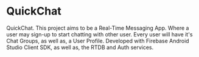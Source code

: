 # QuickChat
QuickChat. This project aims to be a Real-Time Messaging App. 
Where a user may sign-up to start chatting with other user. 
Every user will have it's Chat Groups, as well as, a User Profile. 
Developed with Firebase Android Studio Client SDK, as well as, the RTDB and Auth services.
